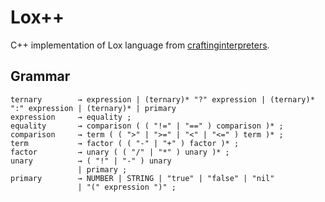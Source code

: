 # Lox++

C++ implementation of Lox language from [craftinginterpreters](https://craftinginterpreters.com).

## Grammar

```
ternary        → expression | (ternary)* "?" expression | (ternary)* ":" expression | (ternary)* | primary
expression     → equality ;
equality       → comparison ( ( "!=" | "==" ) comparison )* ;
comparison     → term ( ( ">" | ">=" | "<" | "<=" ) term )* ;
term           → factor ( ( "-" | "+" ) factor )* ;
factor         → unary ( ( "/" | "*" ) unary )* ;
unary          → ( "!" | "-" ) unary
               | primary ;
primary        → NUMBER | STRING | "true" | "false" | "nil"
               | "(" expression ")" ;
```
